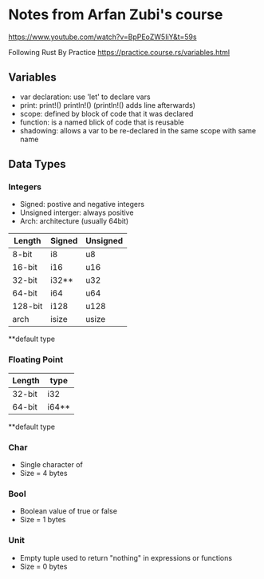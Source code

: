 # Notes from Arfan Zubi's course
https://www.youtube.com/watch?v=BpPEoZW5IiY&t=59s

Following Rust By Practice 
https://practice.course.rs/variables.html

## Variables
- var declaration: use 'let' to declare vars
- print:  print!() println!() (println!() adds line afterwards)
- scope: defined by block of code that it was declared
- function: is a named blick of code that is reusable
- shadowing: allows a var to be re-declared in the same scope with same name

## Data Types

### Integers
- Signed: postive and negative integers
- Unsigned interger: always positive
- Arch: architecture (usually 64bit)

|Length   | Signed   | Unsigned  |
|---------|----------|-----------|
|8-bit    |i8        | u8        |
|16-bit   |i16       | u16       |
|32-bit   |i32**     | u32       |
|64-bit   |i64       | u64       |
|128-bit  |i128      | u128      |
|arch     |isize     | usize     |
**default type


### Floating Point
|Length   | type     |
|---------|----------|
|32-bit   |i32       |
|64-bit   |i64**     |
**default type

### Char
- Single character of 
- Size = 4 bytes

### Bool
- Boolean value of true or false
- Size = 1 bytes

### Unit
- Empty tuple used to return "nothing" in expressions or functions
- Size = 0 bytes